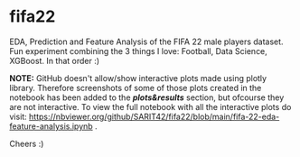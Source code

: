 # fifa22
EDA, Prediction and Feature Analysis of the FIFA 22 male players dataset. Fun experiment combining the 3 things I love: Football, Data Science, XGBoost. In that order  :) 


**NOTE:**
GitHub doesn't allow/show interactive plots made using plotly library. Therefore screenshots of some of those plots created in the notebook has been added to the ***plots&results*** section, but ofcourse they are not interactive. To view the full notebook with all the interactive plots do visit:
https://nbviewer.org/github/SARIT42/fifa22/blob/main/fifa-22-eda-feature-analysis.ipynb . 

Cheers :)
